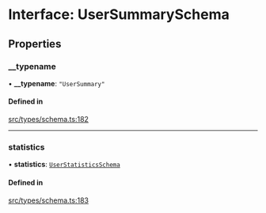 # Interface: UserSummarySchema

## Properties

### \_\_typename

• **\_\_typename**: ``"UserSummary"``

#### Defined in

[src/types/schema.ts:182](https://github.com/bhavjitChauhan/khan-api/blob/649b2610/src/types/schema.ts#L182)

___

### statistics

• **statistics**: [`UserStatisticsSchema`](api/interfaces/UserStatisticsSchema.md)

#### Defined in

[src/types/schema.ts:183](https://github.com/bhavjitChauhan/khan-api/blob/649b2610/src/types/schema.ts#L183)
